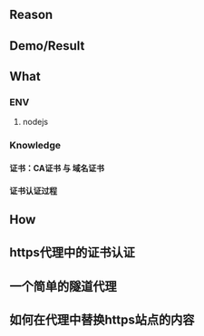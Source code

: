 ## Reason

## Demo/Result

## What
### ENV
1. nodejs

### Knowledge
#### 证书：CA证书 与 域名证书

#### 证书认证过程



## How

## https代理中的证书认证

## 一个简单的隧道代理

## 如何在代理中替换https站点的内容
<!--stackedit_data:
eyJoaXN0b3J5IjpbLTk5OTAzMjM1NV19
-->